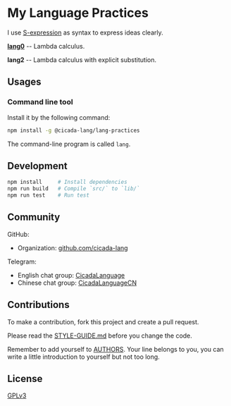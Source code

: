 # My Language Practices

I use [S-expression](https://github.com/cicada-lang/sexp) as syntax to express ideas clearly.

[**lang0**](./docs/lang0/README.md) -- Lambda calculus.

**lang2** -- Lambda calculus with explicit substitution.

## Usages

### Command line tool

Install it by the following command:

```sh
npm install -g @cicada-lang/lang-practices
```

The command-line program is called `lang`.

## Development

```sh
npm install     # Install dependencies
npm run build   # Compile `src/` to `lib/`
npm run test    # Run test
```

## Community

GitHub:

- Organization: [github.com/cicada-lang](https://github.com/cicada-lang)

Telegram:

- English chat group: [CicadaLanguage](https://t.me/CicadaLanguage)
- Chinese chat group: [CicadaLanguageCN](https://t.me/CicadaLanguageCN)

## Contributions

To make a contribution, fork this project and create a pull request.

Please read the [STYLE-GUIDE.md](STYLE-GUIDE.md) before you change the code.

Remember to add yourself to [AUTHORS](AUTHORS).
Your line belongs to you, you can write a little
introduction to yourself but not too long.

## License

[GPLv3](LICENSE)
